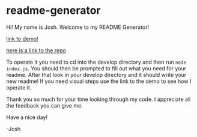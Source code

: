 # readme-generator
Hi! My name is Josh. Welcome to my README Generator!

[link to demo!](https://drive.google.com/file/d/18pTuZDfkc29bRs--6nIWs6kh-hJDgZC_/view)

[here is a link to the repo](https://github.com/Sand-ito/readme-generator)

To operate it you need to cd into the develop directory and then run `node index.js`. You should then be prompted to fill out what you need for your readme. After that look in your develop directory and it should write your new readme! If you need visual steps use the link to the demo to see how I operate it.

Thank you so much for your time looking through my code. I appreciate all the feedback you can give me.

Have a nice day!

-Josh